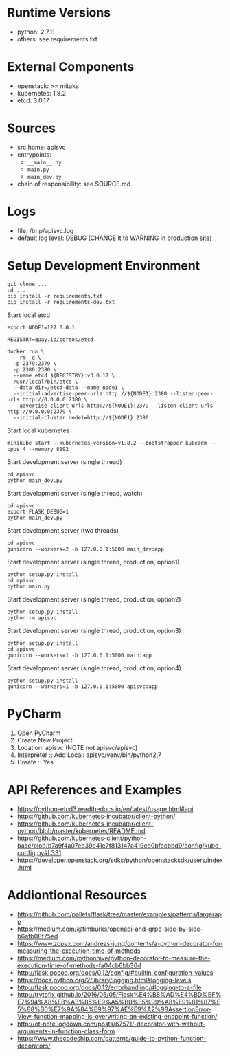 # Runtime Versions

* python: 2.7.11
* others: see requirements.txt

# External Components

* openstack: >= mitaka
* kubernetes: 1.8.2
* etcd: 3.0.17

# Sources

* src home: apisvc
* entrypoints:
  * `__main__.py`
  * `main.py`
  * `main_dev.py`
* chain of responsibility: see SOURCE.md

# Logs

* file: /tmp/apisvc.log
* default log level: DEBUG (CHANGE it to WARNING in production site)

# Setup Development Environment

```
git clone ...
cd ...
pip install -r requirements.txt
pip install -r requirements-dev.txt
```

Start local etcd

```
export NODE1=127.0.0.1

REGISTRY=quay.io/coreos/etcd

docker run \
  --rm -d \
  -p 2379:2379 \
  -p 2380:2380 \
  --name etcd ${REGISTRY}:v3.0.17 \
  /usr/local/bin/etcd \
  --data-dir=/etcd-data --name node1 \
  --initial-advertise-peer-urls http://${NODE1}:2380 --listen-peer-urls http://0.0.0.0:2380 \
  --advertise-client-urls http://${NODE1}:2379 --listen-client-urls http://0.0.0.0:2379 \
  --initial-cluster node1=http://${NODE1}:2380
```

Start local kubernetes

```
minikube start --kubernetes-version=v1.8.2 --bootstrapper kubeadm --cpus 4 --memory 8192
```

Start development server (single thread)

```
cd apisvc
python main_dev.py
``` 

Start development server (single thread, watch)

```
cd apisvc
export FLASK_DEBUG=1
python main_dev.py
``` 

Start development server (two threads)

```
cd apisvc
gunicorn --workers=2 -b 127.0.0.1:5000 main_dev:app
```

Start development server (single thread, production, option1)

```
python setup.py install
cd apisvc
python main.py
```

Start development server (single thread, production, option2)

```
python setup.py install
python -m apisvc
```

Start development server (single thread, production, option3)

```
python setup.py install
cd apisvc
gunicorn --workers=1 -b 127.0.0.1:5000 main:app
```

Start development server (single thread, production, option4)

```
python setup.py install
gunicorn --workers=1 -b 127.0.0.1:5000 apisvc:app
```

# PyCharm

1. Open PyCharm
2. Create New Project
3. Location: apisvc (NOTE not apisvc/apisvc)
4. Interpreter :: Add Local: apisvc/venv/bin/python2.7
5. Create :: Yes

# API References and Examples

* https://python-etcd3.readthedocs.io/en/latest/usage.html#api
* https://github.com/kubernetes-incubator/client-python/
* https://github.com/kubernetes-incubator/client-python/blob/master/kubernetes/README.md
* https://github.com/kubernetes-client/python-base/blob/b7a9f4a07eb39c41e7f813147a419ed0bfecbbd9/config/kube_config.py#L331
* https://developer.openstack.org/sdks/python/openstacksdk/users/index.html

# Addiontional Resources

* https://github.com/pallets/flask/tree/master/examples/patterns/largerapp
* https://medium.com/@timburks/openapi-and-grpc-side-by-side-b6afb08f75ed
* https://www.zopyx.com/andreas-jung/contents/a-python-decorator-for-measuring-the-execution-time-of-methods
* https://medium.com/pythonhive/python-decorator-to-measure-the-execution-time-of-methods-fa04cb6bb36d
* http://flask.pocoo.org/docs/0.12/config/#builtin-configuration-values
* https://docs.python.org/2/library/logging.html#logging-levels
* http://flask.pocoo.org/docs/0.12/errorhandling/#logging-to-a-file
* http://trytofix.github.io/2016/05/05/Flask%E4%B8%AD%E4%BD%BF%E7%94%A8%E8%A3%85%E9%A5%B0%E5%99%A8%E9%81%87%E5%88%B0%E7%9A%84%E9%97%AE%E9%A2%98AssertionError-View-function-mapping-is-overwriting-an-existing-endpoint-function/
* http://ot-note.logdown.com/posts/67571/-decorator-with-without-arguments-in-function-class-form
* https://www.thecodeship.com/patterns/guide-to-python-function-decorators/
